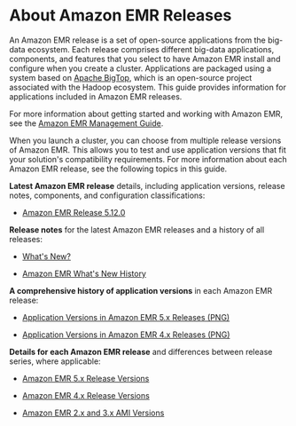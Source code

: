 # About Amazon EMR Releases<a name="emr-release-components"></a>

An Amazon EMR release is a set of open\-source applications from the big\-data ecosystem\. Each release comprises different big\-data applications, components, and features that you select to have Amazon EMR install and configure when you create a cluster\. Applications are packaged using a system based on [Apache BigTop](http://bigtop.apache.org/), which is an open\-source project associated with the Hadoop ecosystem\. This guide provides information for applications included in Amazon EMR releases\.

For more information about getting started and working with Amazon EMR, see the [Amazon EMR Management Guide](http://docs.aws.amazon.com/emr/latest/ManagementGuide/)\.

When you launch a cluster, you can choose from multiple release versions of Amazon EMR\. This allows you to test and use application versions that fit your solution's compatibility requirements\. For more information about each Amazon EMR release, see the following topics in this guide\.

**Latest Amazon EMR release** details, including application versions, release notes, components, and configuration classifications:

+ [Amazon EMR Release 5\.12\.0](emr-release-5x.md#emr-5120-release)

**Release notes** for the latest Amazon EMR releases and a history of all releases:

+ [What's New?](emr-whatsnew.md)

+ [Amazon EMR What's New History](emr-whatsnew-history.md)

**A comprehensive history of application versions** in each Amazon EMR release:

+ [Application Versions in Amazon EMR 5\.x Releases \(PNG\)](http://docs.aws.amazon.com/emr/latest/ReleaseGuide/images/emr-releases-5x.png)

+ [Application Versions in Amazon EMR 4\.x Releases \(PNG\)](http://docs.aws.amazon.com//emr/latest/ReleaseGuide/images/emr-releases-4x.png)

**Details for each Amazon EMR release** and differences between release series, where applicable:

+ [Amazon EMR 5\.x Release Versions](emr-release-5x.md)

+ [Amazon EMR 4\.x Release Versions](emr-release-4x.md)

+ [Amazon EMR 2\.x and 3\.x AMI Versions](emr-release-3x.md)